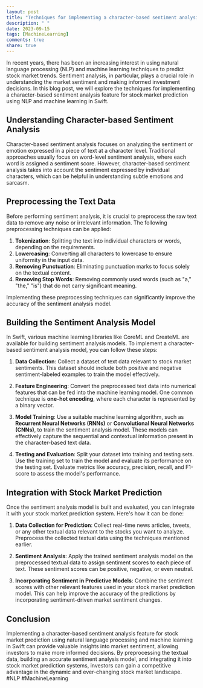 ```yaml
---
layout: post
title: "Techniques for implementing a character-based sentiment analysis feature for stock market prediction using natural language processing and machine learning in Swift"
description: " "
date: 2023-09-15
tags: [MachineLearning]
comments: true
share: true
---
```


In recent years, there has been an increasing interest in using natural language processing (NLP) and machine learning techniques to predict stock market trends. Sentiment analysis, in particular, plays a crucial role in understanding the market sentiment and making informed investment decisions. In this blog post, we will explore the techniques for implementing a character-based sentiment analysis feature for stock market prediction using NLP and machine learning in Swift.

## Understanding Character-based Sentiment Analysis

Character-based sentiment analysis focuses on analyzing the sentiment or emotion expressed in a piece of text at a character level. Traditional approaches usually focus on word-level sentiment analysis, where each word is assigned a sentiment score. However, character-based sentiment analysis takes into account the sentiment expressed by individual characters, which can be helpful in understanding subtle emotions and sarcasm.

## Preprocessing the Text Data

Before performing sentiment analysis, it is crucial to preprocess the raw text data to remove any noise or irrelevant information. The following preprocessing techniques can be applied:

1. **Tokenization**: Splitting the text into individual characters or words, depending on the requirements.
2. **Lowercasing**: Converting all characters to lowercase to ensure uniformity in the input data.
3. **Removing Punctuation**: Eliminating punctuation marks to focus solely on the textual content.
4. **Removing Stop Words**: Removing commonly used words (such as "a," "the," "is") that do not carry significant meaning.

Implementing these preprocessing techniques can significantly improve the accuracy of the sentiment analysis model.

## Building the Sentiment Analysis Model

In Swift, various machine learning libraries like CoreML and CreateML are available for building sentiment analysis models. To implement a character-based sentiment analysis model, you can follow these steps:

1. **Data Collection**: Collect a dataset of text data relevant to stock market sentiments. This dataset should include both positive and negative sentiment-labeled examples to train the model effectively.

2. **Feature Engineering**: Convert the preprocessed text data into numerical features that can be fed into the machine learning model. One common technique is **one-hot encoding**, where each character is represented by a binary vector.

3. **Model Training**: Use a suitable machine learning algorithm, such as **Recurrent Neural Networks (RNNs)** or **Convolutional Neural Networks (CNNs)**, to train the sentiment analysis model. These models can effectively capture the sequential and contextual information present in the character-based text data.

4. **Testing and Evaluation**: Split your dataset into training and testing sets. Use the training set to train the model and evaluate its performance on the testing set. Evaluate metrics like accuracy, precision, recall, and F1-score to assess the model's performance.

## Integration with Stock Market Prediction

Once the sentiment analysis model is built and evaluated, you can integrate it with your stock market prediction system. Here's how it can be done:

1. **Data Collection for Prediction**: Collect real-time news articles, tweets, or any other textual data relevant to the stocks you want to analyze. Preprocess the collected textual data using the techniques mentioned earlier.

2. **Sentiment Analysis**: Apply the trained sentiment analysis model on the preprocessed textual data to assign sentiment scores to each piece of text. These sentiment scores can be positive, negative, or even neutral.

3. **Incorporating Sentiment in Predictive Models**: Combine the sentiment scores with other relevant features used in your stock market prediction model. This can help improve the accuracy of the predictions by incorporating sentiment-driven market sentiment changes.

## Conclusion

Implementing a character-based sentiment analysis feature for stock market prediction using natural language processing and machine learning in Swift can provide valuable insights into market sentiment, allowing investors to make more informed decisions. By preprocessing the textual data, building an accurate sentiment analysis model, and integrating it into stock market prediction systems, investors can gain a competitive advantage in the dynamic and ever-changing stock market landscape. #NLP #MachineLearning